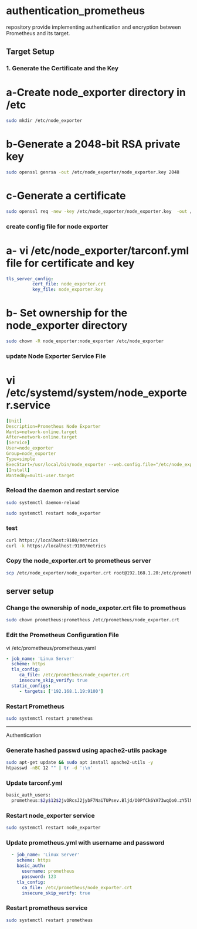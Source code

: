 # authentication_prometheus
repository provide implementing authentication and encryption between Prometheus and its target.

## Target Setup

### 1. Generate the Certificate and the Key
# a-Create node_exporter directory in /etc
```sh
sudo mkdir /etc/node_exporter
```
# b-Generate a 2048-bit RSA private key
```sh
sudo openssl genrsa -out /etc/node_exporter/node_exporter.key 2048
```
# c-Generate a certificate
```sh
sudo openssl req -new -key /etc/node_exporter/node_exporter.key  -out /etc/node_exporter/node_exporter.csr
```
### create config file for node exporter
# a- vi /etc/node_exporter/tarconf.yml file for certificate and key
```yaml
tls_server_config:
          cert_file: node_exporter.crt
          key_file: node_exporter.key
```
# b- Set ownership for the node_exporter directory
```sh
sudo chown -R node_exporter:node_exporter /etc/node_exporter
```
### update Node Exporter Service File
# vi /etc/systemd/system/node_exporter.service
```yaml
[Unit]
Description=Prometheus Node Exporter
Wants=network-online.target
After=network-online.target
[Service]
User=node_exporter
Group=node_exporter
Type=simple
ExecStart=/usr/local/bin/node_exporter --web.config.file="/etc/node_exporter/tarconf.yml"
[Install]
WantedBy=multi-user.target
```
### Reload the daemon and restart service 
```sh
sudo systemctl daemon-reload
```
```sh
sudo systemctl restart node_exporter
```
### test
```sh
curl https://localhost:9100/metrics 
curl -k https://localhost:9100/metrics
```
### Copy the node_exporter.crt to prometheus server
```sh
scp /etc/node_exporter/node_exporter.crt root@192.168.1.20:/etc/prometheus
```
## server setup

### Change the ownership of node_expoter.crt file to prometheus
```sh
sudo chown prometheus:prometheus /etc/prometheus/node_exporter.crt
```
### Edit the Prometheus Configuration File
vi /etc/prometheus/prometheus.yaml
```yaml
- job_name: 'Linux Server'
  scheme: https
  tls_config:
     ca_file: /etc/prometheus/node_exporter.crt
     insecure_skip_verify: true
  static_configs:
     - targets: ['192.168.1.19:9100']
```

### Restart Prometheus 

```sh
sudo systemctl restart prometheus
```
_______________________________________________________________________________________________________________________________________
Authentication

### Generate hashed passwd using apache2-utils package
```sh
sudo apt-get update && sudo apt install apache2-utils -y
htpasswd -nBC 12 "" | tr -d ':\n'
```

### Update tarconf.yml 
```sh
basic_auth_users:
  prometheus:$2y$12$2jvORcsJ2jybF7NaiTUPsev.Bljd/O0PfCk6YA73wqQo0.zY5lNMq
```
### Restart node_exporter service
 ```sh
 sudo systemctl restart node_exporter
 ```
### Update prometheus.yml with username and password

 ```yaml
   - job_name: 'Linux Server'
     scheme: https
     basic_auth:
       username: prometheus
       password: 123
     tls_config:
       ca_file: /etc/prometheus/node_exporter.crt
       insecure_skip_verify: true
 ```
### Restart prometheus service
 ```sh
 sudo systemctl restart prometheus
 ```

